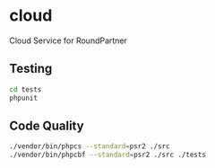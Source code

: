 # cloud
Cloud Service for RoundPartner

## Testing
```bash
cd tests
phpunit
```

## Code Quality
```bash
./vendor/bin/phpcs --standard=psr2 ./src
./vendor/bin/phpcbf --standard=psr2 ./src ./tests
```
